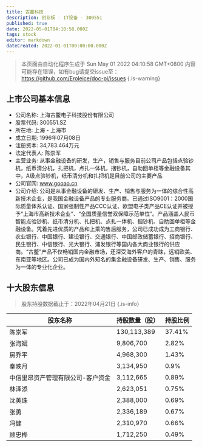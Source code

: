```yaml
---
title: 古鳌科技
description: 创业板 - IT设备 - 300551
published: true
date: 2022-05-01T04:10:58.000Z
tags: stock
editor: markdown
dateCreated: 2022-01-01T00:00:00.000Z
---
```


> 本页面由自动化程序生成于 Sun May 01 2022 04:10:58 GMT+0800
> 内容可能存在错误，如有bug请提交issue至：https://github.com/Eroleice/doc-pi/issues
{.is-warning}

## 上市公司基本信息
- 公司名称: 上海古鳌电子科技股份有限公司
- 股票代码: 300551.SZ
- 所在地: 上海 - 上海市
- 成立日期: 1996年07月08日
- 注册资本: 34,783.464万元
- 法定代表人: 陈崇军
- 主营业务: 从事金融设备的研发，生产，销售与服务目前公司产品包括点验钞机，纸币清分机，扎把机，点扎一体机，捆钞机，自助回单柜等金融设备其中，A级点验钞机，纸币清分机和扎把机是目前公司的主要产品
- 公司官网: www.gooao.cn
- 公司介绍: 公司是从事金融设备的研发、生产、销售与服务为一体的综合性高新技术企业，是我国金融设备产品的专业服务商。已通过ISO9001：2000国际质量体系认证、国家强制性产品CCC认证、欧盟电子类产品CE认证并被授予“上海市高新技术企业”、“全国质量信誉双保障示范单位”。产品涵盖人民币智能点验钞机、纸币清分机、扎把机、点扎一体机、捆钞机、自助回单柜等金融设备。凭着先进优质的产品和上乘的售后服务，公司已成功成为工商银行、农业银行、中国银行、建设银行、交通银行、中国邮政储蓄银行、招商银行、民生银行、中信银行、光大银行、浦发银行等国内各大商业银行的供应商。“古鳌”产品不仅畅销国内金融市场，还深受海外客户的青睐，远销欧美、东南亚等地区。公司已成为国内外知名的集金融设备研发、生产、销售、服务为一体的专业化企业。


## 十大股东信息
> 股东持股数据截止于：2022年04月21日
{.is-info}

| 股东名称 | 持股数量（股） | 持股比例 |
| --- | --- | --- |
| 陈崇军 | 130,113,389 | 37.41% |
| 张海斌 | 9,806,700 | 2.82% |
| 房乔平 | 4,968,300 | 1.43% |
| 秦映月 | 3,134,950 | 0.9% |
| 中信里昂资产管理有限公司-客户资金 | 3,112,665 | 0.89% |
| 林泽添 | 2,623,051 | 0.75% |
| 沈美珠 | 2,388,000 | 0.69% |
| 张勇 | 2,336,189 | 0.67% |
| 冯健 | 2,310,970 | 0.66% |
| 顾忠桦 | 1,712,250 | 0.49% |




